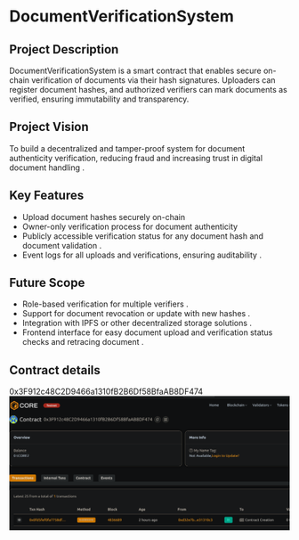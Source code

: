 # DocumentVerificationSystem

## Project Description 
DocumentVerificationSystem is a smart contract that enables secure on-chain verification of documents via their hash signatures. Uploaders can register document hashes, and authorized verifiers can mark documents as verified, ensuring immutability and transparency.

## Project Vision 
To build a decentralized and tamper-proof system for document authenticity verification, reducing fraud and increasing trust in digital document handling .

## Key Features
- Upload document hashes securely on-chain
- Owner-only verification process for document authenticity
- Publicly accessible verification status for any document hash and document validation .
- Event logs for all uploads and verifications, ensuring auditability .

## Future Scope
- Role-based verification for multiple verifiers . 
- Support for document revocation or update with new hashes .
- Integration with IPFS or other decentralized storage solutions . 
- Frontend interface for easy document upload and verification status checks and retracing document .

## Contract details 
0x3F912c48C2D9466a1310fB2B6Df58BfaAB8DF474![alt text](image.png)
